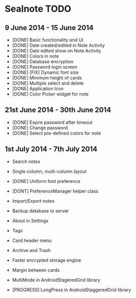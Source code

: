 Sealnote TODO
=============

9 June 2014 - 15 June 2014
--------------------------

* [DONE] Basic functionality and UI
* [DONE] Date created/edited in Note Activity
* [DONE] Date edited show on Note Activity
* [DONE] Colors in note
* [DONE] Database encryption
* [DONE] Password login screen
* [DONE] [FIX] Dynamic font size
* [DONE] Minimum height of cards
* [DONE] Multiple select and delete
* [DONE] Application Icon
* [DONE] Color Picker widget for note

21st June 2014 - 30th June 2014
-------------------------------
* [DONE] Expire password after timeout
* [DONE] Change password
* [DONE] Select pre-defined colors for note

1st July 2014 - 7th July 2014
-----------------------------
* Search notes
* Single column, multi-column layout
* [DONE] Uniform font preference
* [DONT] PreferenceManager helper class
* Import/Export notes
* Backup database to server
* About in Settings


* Tags
* Card header menu
* Archive and Trash
* Faster encrypted storage engine
* Margin between cards

* MultiMode in AndroidStageredGrid library
* [PROGRESS] LongPress in AndroidStaggeredGrid library
